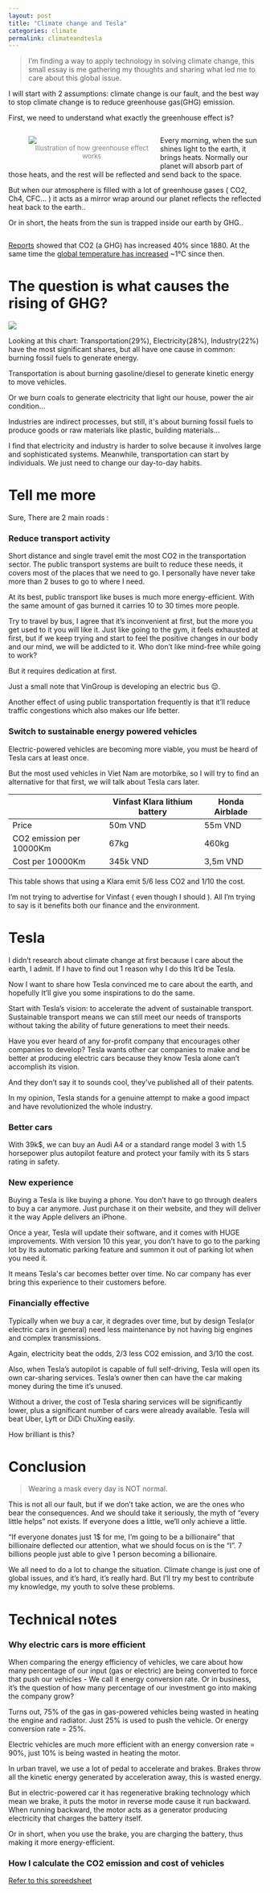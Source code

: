 ```yaml
---
layout: post
title: "Climate change and Tesla"
categories: climate
permalink: climateandtesla
---
```


> I’m finding a way to apply technology in solving climate change, this small essay is me gathering my thoughts and sharing what led me to care about this global issue.

I will start with 2 assumptions: climate change is our fault, and the best way to stop climate change is to reduce greenhouse gas(GHG) emission.

First, we need to understand what exactly the greenhouse effect is?

<div style="overflow:auto">
<figure style="width:50%; float:left; margin-right:10px">
    <img src="/assets/img/posts/ghg_illustration.jpg" />
    <figcaption style='text-align:center; font-size:13px; color:gray;'>Illustration of how greenhouse effect works</figcaption>
</figure>

<p>Every morning, when the sun shines light to the earth, it brings heats. Normally our planet will absorb part of those heats, and the rest will be reflected and send back to the space.</p>

<p>But when our atmosphere is filled with a lot of greenhouse gases ( CO2, Ch4, CFC... ) it acts as a mirror wrap around our planet reflects the reflected heat back to the earth..</p>

<p>Or in short, the heats from the sun is trapped inside our earth by GHG..</p>

</div>

[Reports](https://sealevel.info/co2_and_ch4.html?fbclid=IwAR0rO6biMGzwMYorpuaSe1CQagfbBXoPX15ld3lucJiishrF8NVZP8lv3jo) showed that CO2 (a GHG) has increased 40% since 1880. At the same time the [global temperature has increased](https://climate.nasa.gov/?fbclid=IwAR1nkPmg-WGkcX9clHCg_1diCnk4Zs3zH1tEbv2wVD4KYhOyatI6jGJQPgY) ~1°C since then.

# The question is what causes the rising of GHG?

<img src="/assets/img/posts/ghg_distribution_2017.jpg" class='img-center'>

Looking at this chart: Transportation(29%), Electricity(28%), Industry(22%) have the most significant shares, but all have one cause in common: burning fossil fuels to generate energy.

Transportation is about burning gasoline/diesel to generate kinetic energy to move vehicles.

Or we burn coals to generate electricity that light our house, power the air condition…

Industries are indirect processes, but still, it's about burning fossil fuels to produce goods or raw materials like plastic, building materials…

I find that electricity and industry is harder to solve because it involves large and sophisticated systems. Meanwhile, transportation can start by individuals. We just need to change our day-to-day habits.

# Tell me more

Sure, There are 2 main roads :

### Reduce transport activity

Short distance and single travel emit the most CO2 in the transportation sector. The public transport systems are built to reduce these needs, it covers most of the places that we need to go. I personally have never take more than 2 buses to go to where I need.

At its best, public transport like buses is much more energy-efficient. With the same amount of gas burned it carries 10 to 30 times more people.

Try to travel by bus, I agree that it’s inconvenient at first, but the more you get used to it you will like it. Just like going to the gym, it feels exhausted at first, but if we keep trying and start to feel the positive changes in our body and our mind, we will be addicted to it. Who don’t like mind-free while going to work?

But it requires dedication at first.

Just a small note that VinGroup is developing an electric bus 😌.

Another effect of using public transportation frequently is that it’ll reduce traffic congestions which also makes our life better.

### Switch to sustainable energy powered vehicles

Electric-powered vehicles are becoming more viable, you must be heard of Tesla cars at least once.

But the most used vehicles in Viet Nam are motorbike, so I will try to find an alternative for that first, we will talk about Tesla cars later.

|                          | Vinfast Klara lithium battery | Honda Airblade |
| ------------------------ | ----------------------------- | -------------- |
| Price                    | 50m VND                       | 55m VND        |
| CO2 emission per 10000Km | 67kg                          | 460kg          |
| Cost per 10000Km         | 345k VND                      | 3,5m VND       |

This table shows that using a Klara emit 5/6 less CO2 and 1/10 the cost.

I’m not trying to advertise for Vinfast ( even though I should ). All I’m trying to say is it benefits both our finance and the environment.

# Tesla

I didn’t research about climate change at first because I care about the earth, I admit. If I have to find out 1 reason why I do this It’d be Tesla.

Now I want to share how Tesla convinced me to care about the earth, and hopefully It’ll give you some inspirations to do the same.

Start with Tesla’s vision: to accelerate the advent of sustainable transport. Sustainable transport means we can still meet our needs of transports without taking the ability of future generations to meet their needs.

Have you ever heard of any for-profit company that encourages other companies to develop? Tesla wants other car companies to make and be better at producing electric cars because they know Tesla alone can’t accomplish its vision.

And they don’t say it to sounds cool, they've published all of their patents.

In my opinion, Tesla stands for a genuine attempt to make a good impact and have
revolutionized the whole industry.

### Better cars

With 39k\$, we can buy an Audi A4 or a standard range model 3 with 1.5 horsepower plus autopilot feature and protect your family with its 5 stars rating in safety.

### New experience

Buying a Tesla is like buying a phone. You don’t have to go through dealers to buy a car anymore. Just purchase it on their website, and they will deliver it the way Apple delivers an iPhone.

Once a year, Tesla will update their software, and it comes with HUGE improvements. With version 10 this year, you don’t have to go to the parking lot by its automatic parking feature and summon it out of parking lot when you need it.

It means Tesla's car becomes better over time. No car company has ever bring this experience to their customers before.

### Financially effective

Typically when we buy a car, it degrades over time, but by design Tesla(or electric cars in general) need less maintenance by not having big engines and complex transmissions.

Again, electricity beat the odds, 2/3 less CO2 emission, and 3/10 the cost.

Also, when Tesla’s autopilot is capable of full self-driving, Tesla will open its own car-sharing services. Tesla’s owner then can have the car making money during the time it’s unused.

Without a driver, the cost of Tesla sharing services will be significantly lower, plus a significant number of cars were already available. Tesla will beat Uber, Lyft or DiDi ChuXing easily.

How brilliant is this?

# Conclusion

> Wearing a mask every day is NOT normal.

This is not all our fault, but if we don’t take action, we are the ones who bear the consequences. And we should take it seriously, the myth of “every little helps” not exists. If everyone does a little, we’ll only achieve a little.

“If everyone donates just 1\$ for me, I’m going to be a billionaire” that billionaire deflected our attention, what we should focus on is the “I”. 7 billions people just able to give 1 person becoming a billionaire.

We all need to do a lot to change the situation. Climate change is just one of global issues, and it’s hard, it’s really hard. But I’ll try my best to contribute my knowledge, my youth to solve these problems.

# Technical notes

### Why electric cars is more efficient

When comparing the energy efficiency of vehicles, we care about how many percentage of our input (gas or electric) are being converted to force that push our vehicles - We call it energy conversion rate. Or in business, it’s the question of how many percentage of our investment go into making the company grow?

Turns out, 75% of the gas in gas-powered vehicles being wasted in heating the engine and radiator. Just 25% is used to push the vehicle. Or energy conversion rate = 25%.

Electric vehicles are much more efficient with an energy conversion rate = 90%, just 10% is being wasted in heating the motor.

In urban travel, we use a lot of pedal to accelerate and brakes. Brakes throw all the kinetic energy generated by acceleration away, this is wasted energy.

But in electric-powered car it has regenerative braking technology which mean we brake, it puts the motor in reverse mode cause it run backward. When running backward, the motor acts as a generator producing electricity that charges the battery itself.

Or in short, when you use the brake, you are charging the battery, thus making it more energy-efficient.

### How I calculate the CO2 emission and cost of vehicles

[Refer to this spreedsheet](https://l.facebook.com/l.php?u=https%3A%2F%2Fdrive.google.com%2Ffile%2Fd%2F1gNYBdxWt6U07GXEIQox5cDxBthu7FlGl%2Fview%3Fusp%3Dsharing%26fbclid%3DIwAR0tardTsvTVKTtklNARsx7nNekqCa5cqXVVb84FRCCKSFre063D6X1802k&h=AT33rtbnpNWV6pE0M-QVUYF6wxFcjeBySKWcvYgxoaN9tZqP9dhGCa7c68vTyjgr6J92teyY9uWcQDF5N5cl6x9t3RyZy5IY9OVXOaiWayXsQyvo6C1ua5fWIfSlGtwVSNQoHGfyvzE)
